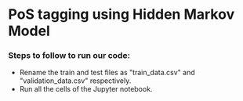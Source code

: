 # PoS tagging using Hidden Markov Model

### Steps to follow to run our code:
- Rename the train and test files as "train_data.csv" and "validation_data.csv" respectively.
- Run all the cells of the Jupyter notebook.